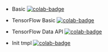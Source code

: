 
* Basic [![colab-badge]][Basic]
* TensorFlow Basic [![colab-badge]][TensorFlow-Basic]
* TensorFlow Data API [![colab-badge]][TensorFlow-Data-API]

* Init tmpl [![colab-badge]][Init]

[Init]: https://colab.research.google.com/github/haoxins/my-colab-nbs/blob/main/_Init.ipynb
[Basic]: https://colab.research.google.com/github/haoxins/my-colab-nbs/blob/main/00-Basic.ipynb
[TensorFlow-Basic]: https://colab.research.google.com/github/haoxins/my-colab-nbs/blob/main/01-TensorFlow-Basic.ipynb
[TensorFlow-Data-API]: https://colab.research.google.com/github/haoxins/my-colab-nbs/blob/main/02-TensorFlow-Data-API.ipynb

[colab-badge]: https://colab.research.google.com/assets/colab-badge.svg
